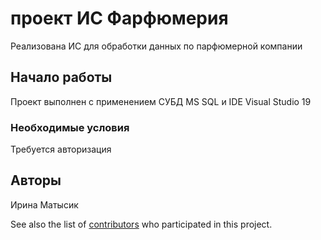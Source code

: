 # проект ИС Фарфюмерия

Реализована ИС для обработки данных по парфюмерной компании

## Начало работы

Проект выполнен с применением СУБД MS SQL и IDE Visual Studio 19

### Необходимые условия

Требуется авторизация

## Авторы

Ирина Матысик

See also the list of [contributors](https://github.com/your/project/contributors) who participated in this project.
